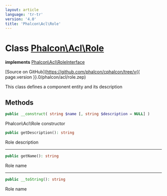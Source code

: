```yaml
---
layout: article
language: 'tr-tr'
version: '4.0'
title: 'Phalcon\Acl\Role'
---
```

# Class [Phalcon\Acl\Role](Phalcon_Acl_Role)

**implements** [Phalcon\Acl\RoleInterface](Phalcon_Acl_RoleInterface)

[Source on GitHub](https://github.com/phalcon/cphalcon/tree/v{{ page.version }}.0/phalcon/acl/role.zep)

This class defines a component entity and its description

## Methods

```php
public __construct( string $name [, string $description = NULL] )
```

Phalcon\Acl\Role constructor

```php
public getDescription(): string
```

Role description

* * *

```php
public getName(): string
```

Role name

* * *

```php
public __toString(): string
```

Role name